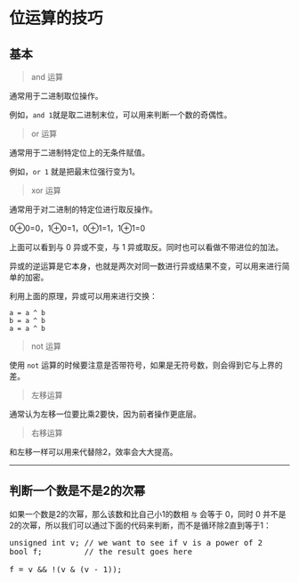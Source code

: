 # 位运算的技巧
## 基本
> and 运算

通常用于二进制取位操作。

例如，`and 1`就是取二进制末位，可以用来判断一个数的奇偶性。



> or 运算

通常用于二进制特定位上的无条件赋值。

例如，`or 1` 就是把最末位强行变为1。

> xor 运算

通常用于对二进制的特定位进行取反操作。

0⊕0=0，1⊕0=1，0⊕1=1，1⊕1=0

上面可以看到与 0 异或不变，与 1 异或取反。同时也可以看做不带进位的加法。

异或的逆运算是它本身，也就是两次对同一数进行异或结果不变，可以用来进行简单的加密。

利用上面的原理，异或可以用来进行交换：

    a = a ^ b
    b = a ^ b
    a = a ^ b

> not 运算

使用 `not` 运算的时候要注意是否带符号，如果是无符号数，则会得到它与上界的差。

> 左移运算

通常认为左移一位要比乘2要快，因为前者操作更底层。

> 右移运算

和左移一样可以用来代替除2，效率会大大提高。


----------

## 判断一个数是不是2的次幂
如果一个数是2的次幂，那么该数和比自己小1的数相 `与` 会等于 0，同时 0 并不是2的次幂，所以我们可以通过下面的代码来判断，而不是循环除2直到等于1：

<pre>
unsigned int v; // we want to see if v is a power of 2
bool f;         // the result goes here 

f = v && !(v & (v - 1));
</pre>